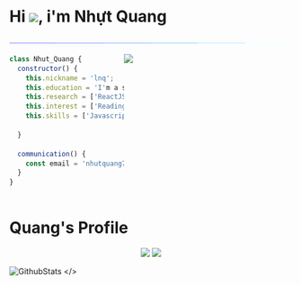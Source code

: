 # Hi <img src="https://em-content.zobj.net/source/microsoft-teams/337/waving-hand_1f44b.png" width="50">, i'm Nhựt Quang 
<img src="https://github.com/MLX15/MLX15/blob/master/a.gif"></a>

<img align="right" width="300px"  src="https://media.tenor.com/ITc1hNBSH_wAAAAM/coding-typing.gif" />

```javascript
class Nhut_Quang {
  constructor() {
    this.nickname = 'lnq';
    this.education = 'I'm a student studying at HUFI university and ';
    this.research = ['ReactJS' ,'Machine Learning', 'Blockchain', 'Cyber Security'];
    this.interest = ['Reading', 'Coding', 'Trading','Travel', 'Cooking'];
    this.skills = ['Javascript','Python','Typescript','C/C++'];
   
  }

  communication() {
    const email = 'nhutquang7x2o1@gmail.com';
  }
}



```
# Quang's Profile

<p align="center">
  <img src = "https://github-readme-stats.vercel.app/api username=lnq7x201&show_icons=true&hide_border=true&theme=graywhite&include_all_commits=true&count_private=true" width = 460>
  <img src = "https://github-readme-stats.vercel.app/api/top-langs/?username=lnq7x201&layout=compact&hide_border=true&langs_count=10&theme=graywhite&include_all_commits=true&count_private=true" width = 340>
  
  
  ![GithubStats](https://github-readme-stats.vercel.app/api?username=lnq7x201&show_icons=True&theme=cobalt)
</>




